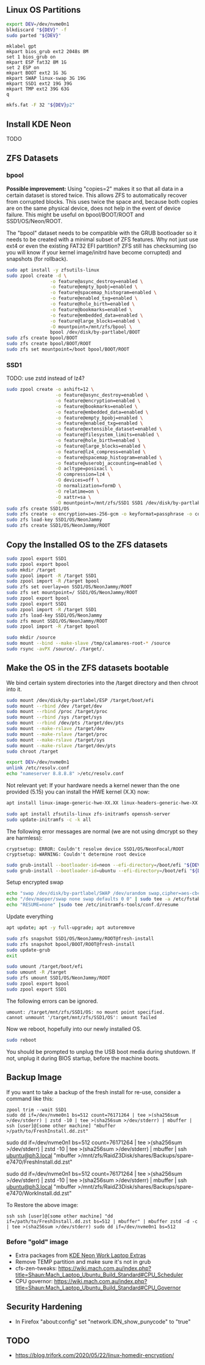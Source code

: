 ## Linux OS Partitions
```bash
export DEV=/dev/nvme0n1
blkdiscard "${DEV}" -f
sudo parted "${DEV}"
```

```
mklabel gpt
mkpart bios_grub ext2 2048s 8M
set 1 bios_grub on
mkpart ESP fat32 8M 1G
set 2 ESP on
mkpart BOOT ext2 1G 3G
mkpart SWAP linux-swap 3G 19G
mkpart SSD1 ext2 19G 39G
mkpart TMP ext2 39G 63G
q
```

```bash
mkfs.fat -F 32 "${DEV}p2"
```

## Install KDE Neon
TODO

## ZFS Datasets
### bpool
>>>
**Possible improvement:** Using "copies=2" makes it so that all data in a
certain dataset is stored twice.  This allows ZFS to automatically recover from
corrupted blocks.  This uses twice the space and, because both copies are on the
same physical device, does not help in the event of device failure.  This might
be useful on bpool/BOOT/ROOT and SSD1/OS/Neon/ROOT.
>>>

The "bpool" dataset needs to be compatible with the GRUB bootloader so it needs
to be created with a minimal subset of ZFS features.  Why not just use ext4 or
even the existing FAT32 EFI partition?  ZFS still has checksuming (so you will
know if your kernel image/initrd have become corrupted) and snapshots (for
rollback).
```bash
sudo apt install -y zfsutils-linux
sudo zpool create -d \
                -o feature@async_destroy=enabled \
                -o feature@empty_bpobj=enabled \
                -o feature@spacemap_histogram=enabled \
                -o feature@enabled_txg=enabled \
                -o feature@hole_birth=enabled \
                -o feature@bookmarks=enabled \
                -o feature@embedded_data=enabled \
                -o feature@large_blocks=enabled \
                -O mountpoint=/mnt/zfs/bpool \
                bpool /dev/disk/by-partlabel/BOOT
sudo zfs create bpool/BOOT
sudo zfs create bpool/BOOT/ROOT
sudo zfs set mountpoint=/boot bpool/BOOT/ROOT
```

### SSD1

TODO: use zstd instead of lz4?

```bash
sudo zpool create -o ashift=12 \
                  -o feature@async_destroy=enabled \
                  -o feature@encryption=enabled \
                  -o feature@bookmarks=enabled \
                  -o feature@embedded_data=enabled \
                  -o feature@empty_bpobj=enabled \
                  -o feature@enabled_txg=enabled \
                  -o feature@extensible_dataset=enabled \
                  -o feature@filesystem_limits=enabled \
                  -o feature@hole_birth=enabled \
                  -o feature@large_blocks=enabled \
                  -o feature@lz4_compress=enabled \
                  -o feature@spacemap_histogram=enabled \
                  -o feature@userobj_accounting=enabled \
                  -O acltype=posixacl \
                  -O compression=lz4 \
                  -O devices=off \
                  -O normalization=formD \
                  -O relatime=on \
                  -O xattr=sa \
                  -O mountpoint=/mnt/zfs/SSD1 SSD1 /dev/disk/by-partlabel/SSD1
sudo zfs create SSD1/OS
sudo zfs create -o encryption=aes-256-gcm -o keyformat=passphrase -o compression=on SSD1/OS/NeonJammy
sudo zfs load-key SSD1/OS/NeonJammy
sudo zfs create SSD1/OS/NeonJammy/ROOT
```

## Copy the Installed OS to the ZFS datasets
```bash
sudo zpool export SSD1
sudo zpool export bpool
sudo mkdir /target
sudo zpool import -R /target SSD1
sudo zpool import -R /target bpool
sudo zfs set overlay=on SSD1/OS/NeonJammy/ROOT
sudo zfs set mountpoint=/ SSD1/OS/NeonJammy/ROOT
sudo zpool export bpool
sudo zpool export SSD1
sudo zpool import -R /target SSD1
sudo zfs load-key SSD1/OS/NeonJammy
sudo zfs mount SSD1/OS/NeonJammy/ROOT
sudo zpool import -R /target bpool

sudo mkdir /source
sudo mount --bind --make-slave /tmp/calamares-root-* /source
sudo rsync -avPX /source/. /target/.
```

## Make the OS in the ZFS datasets bootable
We bind certain system directories into the /target directory and then chroot
into it.
```bash
sudo mount /dev/disk/by-partlabel/ESP /target/boot/efi
sudo mount --rbind /dev /target/dev
sudo mount --rbind /proc /target/proc
sudo mount --rbind /sys /target/sys
sudo mount --rbind /dev/pts /target/dev/pts
sudo mount --make-rslave /target/dev
sudo mount --make-rslave /target/proc
sudo mount --make-rslave /target/sys
sudo mount --make-rslave /target/dev/pts
sudo chroot /target
```

```bash
export DEV=/dev/nvme0n1
unlink /etc/resolv.conf
echo "nameserver 8.8.8.8" >/etc/resolv.conf
```

Not relevant yet: If your hardware needs a kernel newer than the one provided 
(5.15) you can install the HWE kernel (X.X) now:
```bash
apt install linux-image-generic-hwe-XX.XX linux-headers-generic-hwe-XX.XX
```

```bash
sudo apt install zfsutils-linux zfs-initramfs openssh-server
sudo update-initramfs -c -k all
```

The following error messages are normal (we are not using dmcrypt so they are
harmless):
```
cryptsetup: ERROR: Couldn't resolve device SSD1/OS/NeonFocal/ROOT
cryptsetup: WARNING: Couldn't determine root device
```

```bash
sudo grub-install --bootloader-id=neon --efi-directory=/boot/efi "${DEV}"
sudo grub-install --bootloader-id=ubuntu --efi-directory=/boot/efi "${DEV}"
```

Setup encrypted swap
```bash
echo "swap /dev/disk/by-partlabel/SWAP /dev/urandom swap,cipher=aes-cbc-essiv:sha256,size=256,plain" | sudo tee -a /etc/crypttab
echo "/dev/mapper/swap none swap defaults 0 0" | sudo tee -a /etc/fstab
echo "RESUME=none" |sudo tee /etc/initramfs-tools/conf.d/resume
```

Update everything
```bash
apt update; apt -y full-upgrade; apt autoremove
```

```bash
sudo zfs snapshot SSD1/OS/NeonJammy/ROOT@fresh-install
sudo zfs snapshot bpool/BOOT/ROOT@fresh-install
sudo update-grub
exit
```

```bash
sudo umount /target/boot/efi
sudo umount -R /target
sudo zfs umount SSD1/OS/NeonJammy/ROOT
sudo zpool export bpool
sudo zpool export SSD1
```

The following errors can be ignored.
```
umount: /target/mnt/zfs/SSD1/OS: no mount point specified.
cannot unmount '/target/mnt/zfs/SSD1/OS': umount failed
```

Now we reboot, hopefully into our newly installed OS.
```bash
sudo reboot
```
You should be prompted to unplug the USB boot media during shutdown.  If not,
unplug it during BIOS startup, before the machine boots.

## Backup Image
If you want to take a backup of the fresh install for re-use, consider a command
like this:
```
zpool trim --wait SSD1
sudo dd if=/dev/nvme0n1 bs=512 count=76171264 | tee >(sha256sum >/dev/stderr) | zstd -10 | tee >(sha256sum >/dev/stderr) | mbuffer | ssh [user]@[some other machine] "mbuffer >/path/to/FreshInstall.dd.zst"
```

sudo dd if=/dev/nvme0n1 bs=512 count=76171264 | tee >(sha256sum >/dev/stderr) | zstd -10 | tee >(sha256sum >/dev/stderr) | mbuffer | ssh ubuntu@ph3.local "mbuffer >/mnt/zfs/RaidZ3Disk/shares/Backups/spare-e7470/FreshInstall.dd.zst"

sudo dd if=/dev/nvme0n1 bs=512 count=76171264 | tee >(sha256sum >/dev/stderr) | zstd -10 | tee >(sha256sum >/dev/stderr) | mbuffer | ssh ubuntu@ph3.local "mbuffer >/mnt/zfs/RaidZ3Disk/shares/Backups/spare-e7470/WorkInstall.dd.zst"


To Restore the above image:
```
ssh ssh [user]@[some other machine] "dd if=/path/to/FreshInstall.dd.zst bs=512 | mbuffer" | mbuffer zstd -d -c | tee >(sha256sum >/dev/stderr) sudo dd if=/dev/nvme0n1 bs=512
```

### Before "gold" image
* Extra packages from [KDE Neon Work Laptop Extras](KDENeonWorkLaptopExtras.md)
* Remove TEMP partition and make sure it's not in grub
* cfs-zen-tweaks: https://wiki.mach.com.au/index.php?title=Shaun:Mach_Laptop_Ubuntu_Build_Standard#CPU_Scheduler
* CPU governor: https://wiki.mach.com.au/index.php?title=Shaun:Mach_Laptop_Ubuntu_Build_Standard#CPU_Governor

## Security Hardening
* In Firefox "about:config" set "network.IDN_show_punycode" to "true"

## TODO
* https://blog.trifork.com/2020/05/22/linux-homedir-encryption/
